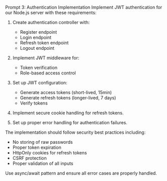 Prompt 3: Authentication Implementation
Implement JWT authentication for our Node.js server with these requirements:

1. Create authentication controller with:
   - Register endpoint
   - Login endpoint
   - Refresh token endpoint
   - Logout endpoint

2. Implement JWT middleware for:
   - Token verification
   - Role-based access control

3. Set up JWT configuration:
   - Generate access tokens (short-lived, 15min)
   - Generate refresh tokens (longer-lived, 7 days)
   - Verify tokens

4. Implement secure cookie handling for refresh tokens.

5. Set up proper error handling for authentication failures.

The implementation should follow security best practices including:
- No storing of raw passwords
- Proper token expiration
- HttpOnly cookies for refresh tokens
- CSRF protection
- Proper validation of all inputs

Use async/await pattern and ensure all error cases are properly handled.
